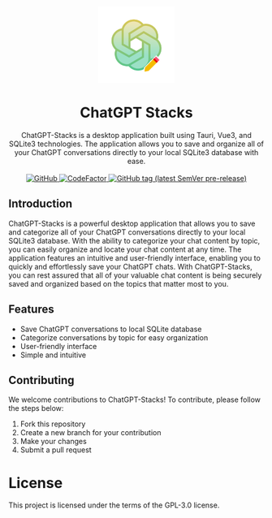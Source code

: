 <p align="center">
  <img width="150px" src="./public/icon_256X256@2x.png" alt="ChatGPT-Stacks"><br/>
  <h1 align="center">ChatGPT Stacks</h1>
</p>

<p align="center">
  ChatGPT-Stacks is a desktop application built using Tauri, Vue3, and SQLite3 technologies. The application allows you to save and organize all of your ChatGPT conversations directly to your local SQLite3 database with ease.
  <br/>
  <br/>
  <a href="https://github.com/zhouyangtingwen/chatgpt-stacks/blob/master/LICENSE">
    <img alt="GitHub" src="https://img.shields.io/github/license/zhouyangtingwen/chatgpt-stacks"/>
  </a>
  <a href="https://github.com/zhouyangtingwen/chatgpt-stacks/issues">
    <img src="https://img.shields.io/badge/contributions-welcome-brightgreen.svg?style=flat" alt="CodeFactor" />
  </a>
  <a href="https://github.com/zhouyangtingwen/chatgpt-stacks/tags" rel="nofollow">
    <img alt="GitHub tag (latest SemVer pre-release)" src="https://img.shields.io/github/v/tag/zhouyangtingwen/chatgpt-stacks?include_prereleases&label=version"/>
  </a>
</p>

## Introduction

ChatGPT-Stacks is a powerful desktop application that allows you to save and categorize all of your ChatGPT conversations directly to your local SQLite3 database. With the ability to categorize your chat content by topic, you can easily organize and locate your chat content at any time. The application features an intuitive and user-friendly interface, enabling you to quickly and effortlessly save your ChatGPT chats. With ChatGPT-Stacks, you can rest assured that all of your valuable chat content is being securely saved and organized based on the topics that matter most to you.

## Features
- Save ChatGPT conversations to local SQLite database
- Categorize conversations by topic for easy organization
- User-friendly interface
- Simple and intuitive

## Contributing
We welcome contributions to ChatGPT-Stacks! To contribute, please follow the steps below:

1. Fork this repository
1. Create a new branch for your contribution
1. Make your changes
1. Submit a pull request

# License
This project is licensed under the terms of the GPL-3.0 license.
